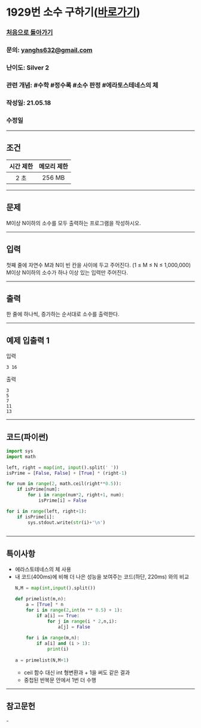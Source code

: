 # 1929번 소수 구하기([바로가기](https://www.acmicpc.net/problem/1929))

### [처음으로 돌아가기](/README.md)
### 문의: yanghs632@gmail.com
### 난이도: Silver 2
### 관련 개념: #수학 #정수록 #소수 판정 #에라토스테네스의 체
### 작성일: 21.05.18
### 수정일

---
## 조건
시간 제한|메모리 제한|
:---:|:---:
2 초|256 MB

---
## 문제
M이상 N이하의 소수를 모두 출력하는 프로그램을 작성하시오.

---
## 입력
첫째 줄에 자연수 M과 N이 빈 칸을 사이에 두고 주어진다. (1 ≤ M ≤ N ≤ 1,000,000) M이상 N이하의 소수가 하나 이상 있는 입력만 주어진다.

---
## 출력
한 줄에 하나씩, 증가하는 순서대로 소수를 출력한다.

---
## 예제 입출력 1
입력
```
3 16
```

출력
```
3
5
7
11
13
```

---
## 코드(파이썬)
```python
import sys
import math

left, right = map(int, input().split(' '))
isPrime = [False, False] + [True] * (right-1)

for num in range(2, math.ceil(right**0.5)):
    if isPrime[num]:
        for i in range(num*2, right+1, num):
            isPrime[i] = False

for i in range(left, right+1):
    if isPrime[i]:
        sys.stdout.write(str(i)+'\n')
        
```

---
## 특이사항
- 에라스토테네스의 체 사용
- 내 코드(400ms)에 비해 더 나은 성능을 보여주는 코드(하단, 220ms) 와의 비교
  ```python
  N,M = map(int,input().split())
  
  def primelist(m,n):
      a = [True] * n
      for i in range(2,int(n ** 0.5) + 1):
          if a[i] == True:
              for j in range(i * 2,n,i):
                  a[j] = False
      
      for i in range(m,n):
          if a[i] and (i > 1):
              print(i)
      
  a = primelist(N,M+1)
  ```
  - ceil 함수 대신 int 형변환과 + 1을 써도 같은 결과
  - 중첩된 반복문 안에서 1번 더 수행

---
## 참고문헌
\-